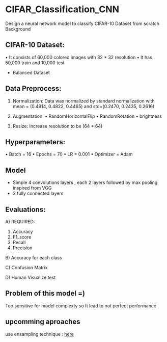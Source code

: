 # CIFAR_Classification_CNN
Design a neural network model to classify CIFAR-10 Dataset from scratch
Background 


## CIFAR-10 Dataset: 
•	It consists of 60,000 colored images with 32 * 32 resolution
•	It has 50,000 train and 10,000 test
- Balanced Dataset

## Data Preprocess:
1.	Normalization: 
Data was normalized by standard normalization with 
mean = (0.4914, 0.4822, 0.4465) and std=(0.2470, 0.2435, 0.2616)

2.	Augmentation:
•	RandomHorizontalFlip
•	RandomRotation
•	brightness

4.	Resize:
Increase resolution to be (64 * 64)

## Hyperparameters:
•	Batch = 16 
•	Epochs = 70
•	LR = 0.001
•	Optimizer = Adam

## Model 
- Simple 4 convolutions layers , each 2 layers followed by max pooling inspired from VGG
- 2 fully connected layers

## Evaluations:
A) REQUIRED: 
1. Accuracy 
2. F1_score
3. Recall
4. Precision

B) Accuracy for each class

C) Confusion Matrix

D) Human Visualize test

## Problem of this model =)

Too sensitive for model complexty so It lead to not perfect performance

## upcomming aproaches

use ensampling technique : [here](https://paperswithcode.com/paper/an-image-is-worth-16x16-words-transformers-1)
